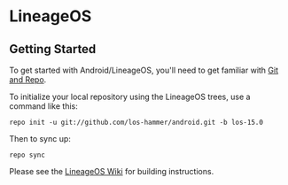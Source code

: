 LineageOS
===========

Getting Started
---------------

To get started with Android/LineageOS, you'll need to get
familiar with [Git and Repo](https://source.android.com/source/using-repo.html).

To initialize your local repository using the LineageOS trees, use a command like this:

    repo init -u git://github.com/los-hammer/android.git -b los-15.0

Then to sync up:

    repo sync

Please see the [LineageOS Wiki](https://wiki.lineageos.org/) for building instructions.
